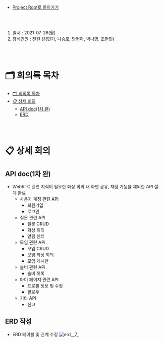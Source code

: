 - [Project Root로 돌아가기](../../README.md)

<br><br>

1. 일시 : 2021-07-26(월)
2. 참석인원 : 전원 (김민기, 나승호, 당현아, 박나영, 조현민)

<br><br>

# 🗂 회의록 목차

- [🗂 회의록 목차](#-회의록-목차)
- [📋 상세 회의](#-상세-회의)
  - [API doc(1차 완)](#api-doc1차-완)
  - [ERD](#erd-작성)


<br><br>

# 📋 상세 회의

## API doc(1차 완)

+ WebRTC 관련 지식이 필요한 화상 회의 내 화면 공유, 채팅 기능을 제외한 API 설계 완료
  + 사용자 계정 관련 API
    + 회원가입
    + 로그인
  + 질문 관련 API
    + 질문 CRUD
    + 화상 회의
    + 알림 센터
  + 모임 관련 API
    + 모임 CRUD
    + 모임 화상 회의
    + 모임 게시판
  + 솔버 관련 API
    + 솔버 목록
  + 마이 페이지 관련 API
    + 프로필 정보 및 수정
    + 팔로우
  + 기타 API
    + 신고


## ERD 작성

  - ERD 테이블 및 관계 수정
  ![erd__7_](/uploads/f738b312a8e17041a2e79afe7105c09a/erd__7_.jpg)

